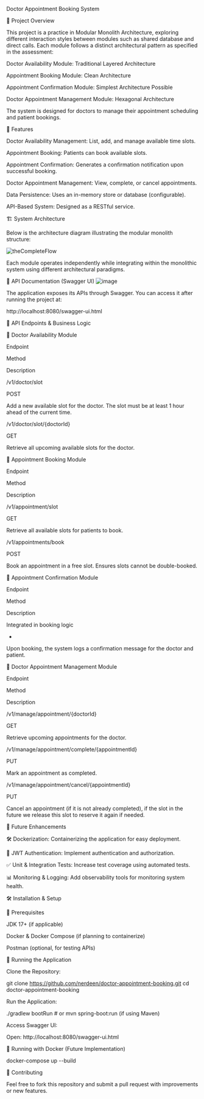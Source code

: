 Doctor Appointment Booking System

🏥 Project Overview

This project is a practice in Modular Monolith Architecture, exploring different interaction styles between modules such as shared database and direct calls. Each module follows a distinct architectural pattern as specified in the assessment:

Doctor Availability Module: Traditional Layered Architecture

Appointment Booking Module: Clean Architecture

Appointment Confirmation Module: Simplest Architecture Possible

Doctor Appointment Management Module: Hexagonal Architecture

The system is designed for doctors to manage their appointment scheduling and patient bookings.

📌 Features

Doctor Availability Management: List, add, and manage available time slots.

Appointment Booking: Patients can book available slots.

Appointment Confirmation: Generates a confirmation notification upon successful booking.

Doctor Appointment Management: View, complete, or cancel appointments.

Data Persistence: Uses an in-memory store or database (configurable).

API-Based System: Designed as a RESTful service.

🏗️ System Architecture

Below is the architecture diagram illustrating the modular monolith structure:

![theCompleteFlow](https://github.com/user-attachments/assets/375655ec-d84a-4e1c-8546-b5285d25fd88)

Each module operates independently while integrating within the monolithic system using different architectural paradigms.

📜 API Documentation (Swagger UI)
![image](https://github.com/user-attachments/assets/d0c0acd5-7afa-4a30-862d-d854e157eedb)

The application exposes its APIs through Swagger. You can access it after running the project at:

http://localhost:8080/swagger-ui.html

🚀 API Endpoints & Business Logic

📌 Doctor Availability Module

Endpoint

Method

Description

/v1/doctor/slot

POST

Add a new available slot for the doctor. The slot must be at least 1 hour ahead of the current time.

/v1/doctor/slot/{doctorId}

GET

Retrieve all upcoming available slots for the doctor.

📌 Appointment Booking Module

Endpoint

Method

Description

/v1/appointment/slot

GET

Retrieve all available slots for patients to book.

/v1/appointments/book

POST

Book an appointment in a free slot. Ensures slots cannot be double-booked.

📌 Appointment Confirmation Module

Endpoint

Method

Description

Integrated in booking logic

-

Upon booking, the system logs a confirmation message for the doctor and patient.

📌 Doctor Appointment Management Module

Endpoint

Method

Description

/v1/manage/appointment/{doctorId}

GET

Retrieve upcoming appointments for the doctor.

/v1/manage/appointment/complete/{appointmentId}

PUT

Mark an appointment as completed.

/v1/manage/appointment/cancel/{appointmentId}

PUT

Cancel an appointment (if it is not already completed), if the slot in the future we release this slot to reserve it again if needed.

🔮 Future Enhancements

🛠 Dockerization: Containerizing the application for easy deployment.

🔑 JWT Authentication: Implement authentication and authorization.

✅ Unit & Integration Tests: Increase test coverage using automated tests.

📊 Monitoring & Logging: Add observability tools for monitoring system health.

🛠 Installation & Setup

📌 Prerequisites

JDK 17+ (if applicable)

Docker & Docker Compose (if planning to containerize)

Postman (optional, for testing APIs)

📌 Running the Application

Clone the Repository:

git clone https://github.com/nerdeen/doctor-appointment-booking.git
cd doctor-appointment-booking

Run the Application:

./gradlew bootRun # or mvn spring-boot:run (if using Maven)

Access Swagger UI:

Open: http://localhost:8080/swagger-ui.html

📌 Running with Docker (Future Implementation)

docker-compose up --build

🤝 Contributing

Feel free to fork this repository and submit a pull request with improvements or new features.
